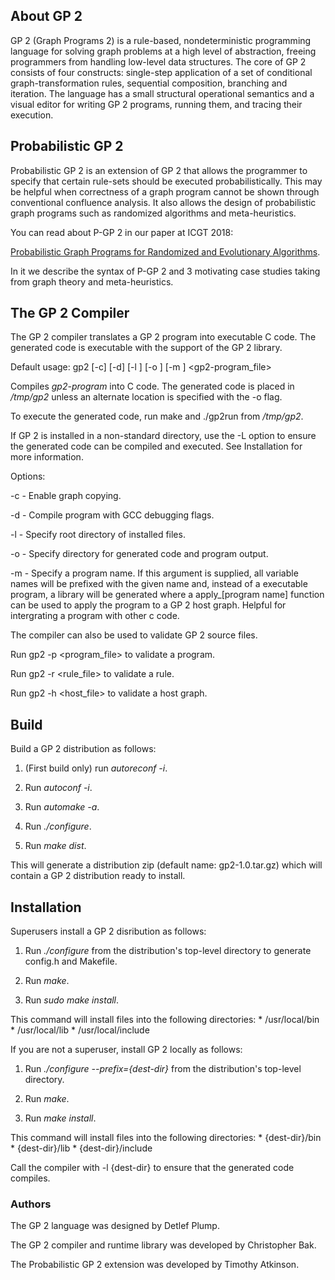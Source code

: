 
## About GP 2

GP 2 (Graph Programs 2) is a rule-based, nondeterministic programming language for solving graph problems at a high level of abstraction, freeing programmers from handling low-level data structures. The core of GP 2 consists of four constructs: single-step application of a set of conditional graph-transformation rules, sequential composition, branching and iteration. The language has a small structural operational semantics and a visual editor for writing GP 2 programs, running them, and tracing their execution.

## Probabilistic GP 2

Probabilistic GP 2 is an extension of GP 2 that allows the programmer to specify that certain rule-sets should be executed probabilistically. This may be helpful when correctness of a graph program cannot be shown through conventional confluence analysis. It also allows the design of probabilistic graph programs such as randomized algorithms and meta-heuristics.

You can read about P-GP 2 in our paper at ICGT 2018:

[Probabilistic Graph Programs for Randomized and Evolutionary Algorithms](https://link.springer.com/chapter/10.1007%2F978-3-319-92991-0_5). 

In it we describe the syntax of P-GP 2 and 3 motivating case studies taking from graph theory and meta-heuristics.

## The GP 2 Compiler

The GP 2 compiler translates a GP 2 program into executable C code. The generated code is executable with the support of the GP 2 library.

Default usage: gp2 [-c] [-d] [-l <rootdir>] [-o <outdir>] [-m <program name>] <gp2-program_file>

Compiles _gp2-program_ into C code. The generated code is placed in _/tmp/gp2_ unless an alternate location is specified with the -o flag.

To execute the generated code, run make and ./gp2run <host-graph-file> from _/tmp/gp2_.

If GP 2 is installed in a non-standard directory, use the -L option to ensure the generated code can be compiled and executed. See Installation for more information.

Options:

-c - Enable graph copying.

-d - Compile program with GCC debugging flags.

-l - Specify root directory of installed files.

-o - Specify directory for generated code and program output.

-m - Specify a program name. If this argument is supplied, all variable names will be prefixed with the given name and, instead of a executable program, a library will be generated where a apply_[program name] function can be used to apply the program to a GP 2 host graph. Helpful for intergrating a program with other c code.

The compiler can also be used to validate GP 2 source files.

Run gp2 -p <program_file> to validate a program.

Run gp2 -r <rule_file> to validate a rule.

Run gp2 -h <host_file> to validate a host graph.


## Build

Build a GP 2 distribution as follows:

1. (First build only) run *autoreconf -i*.

2. Run *autoconf -i*.

3. Run *automake -a*.

4. Run *./configure*.

5. Run *make dist*.

This will generate a distribution zip (default name: gp2-1.0.tar.gz) which will contain a GP 2 distribution ready to install.

## Installation

Superusers install a GP 2 disribution as follows:

1.  Run *./configure* from the distribution's top-level directory to generate config.h and Makefile.

2.  Run *make*.

3.  Run *sudo make install*.

This command will install files into the following directories: * /usr/local/bin * /usr/local/lib * /usr/local/include

If you are not a superuser, install GP 2 locally as follows:

1.  Run *./configure --prefix={dest-dir}* from the distribution's top-level directory.

2.  Run *make*.

3.  Run *make install*.

This command will install files into the following directories: * {dest-dir}/bin * {dest-dir}/lib * {dest-dir}/include

Call the compiler with -l {dest-dir} to ensure that the generated code compiles.

### Authors

The GP 2 language was designed by Detlef Plump.

The GP 2 compiler and runtime library was developed by Christopher Bak.

The Probabilistic GP 2 extension was developed by Timothy Atkinson.
